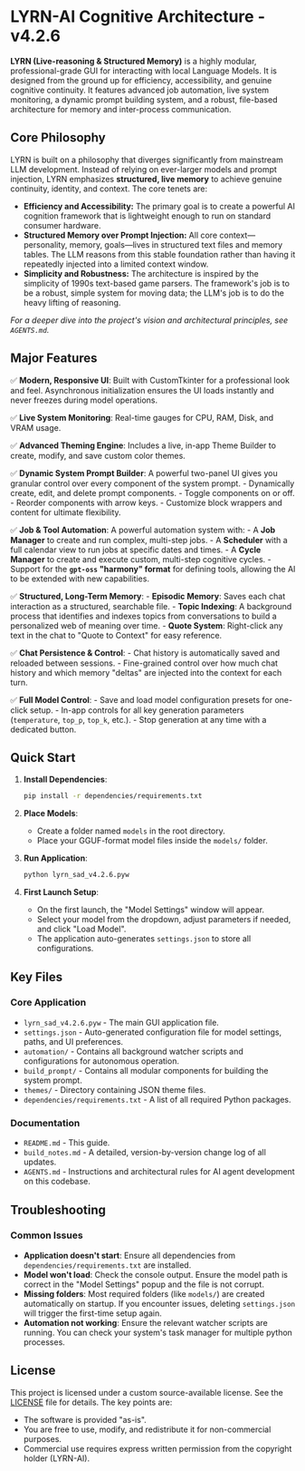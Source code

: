 # LYRN-AI Cognitive Architecture - v4.2.6

**LYRN (Live-reasoning & Structured Memory)** is a highly modular, professional-grade GUI for interacting with local Language Models. It is designed from the ground up for efficiency, accessibility, and genuine cognitive continuity. It features advanced job automation, live system monitoring, a dynamic prompt building system, and a robust, file-based architecture for memory and inter-process communication.

## Core Philosophy

LYRN is built on a philosophy that diverges significantly from mainstream LLM development. Instead of relying on ever-larger models and prompt injection, LYRN emphasizes **structured, live memory** to achieve genuine continuity, identity, and context. The core tenets are:

-   **Efficiency and Accessibility:** The primary goal is to create a powerful AI cognition framework that is lightweight enough to run on standard consumer hardware.
-   **Structured Memory over Prompt Injection:** All core context—personality, memory, goals—lives in structured text files and memory tables. The LLM reasons from this stable foundation rather than having it repeatedly injected into a limited context window.
-   **Simplicity and Robustness:** The architecture is inspired by the simplicity of 1990s text-based game parsers. The framework's job is to be a robust, simple system for moving data; the LLM's job is to do the heavy lifting of reasoning.

*For a deeper dive into the project's vision and architectural principles, see `AGENTS.md`.*

## Major Features

✅ **Modern, Responsive UI**: Built with CustomTkinter for a professional look and feel. Asynchronous initialization ensures the UI loads instantly and never freezes during model operations.

✅ **Live System Monitoring**: Real-time gauges for CPU, RAM, Disk, and VRAM usage.

✅ **Advanced Theming Engine**: Includes a live, in-app Theme Builder to create, modify, and save custom color themes.

✅ **Dynamic System Prompt Builder**: A powerful two-panel UI gives you granular control over every component of the system prompt.
    - Dynamically create, edit, and delete prompt components.
    - Toggle components on or off.
    - Reorder components with arrow keys.
    - Customize block wrappers and content for ultimate flexibility.

✅ **Job & Tool Automation**: A powerful automation system with:
    - A **Job Manager** to create and run complex, multi-step jobs.
    - A **Scheduler** with a full calendar view to run jobs at specific dates and times.
    - A **Cycle Manager** to create and execute custom, multi-step cognitive cycles.
    - Support for the **`gpt-oss` "harmony" format** for defining tools, allowing the AI to be extended with new capabilities.

✅ **Structured, Long-Term Memory**:
    - **Episodic Memory**: Saves each chat interaction as a structured, searchable file.
    - **Topic Indexing**: A background process that identifies and indexes topics from conversations to build a personalized web of meaning over time.
    - **Quote System**: Right-click any text in the chat to "Quote to Context" for easy reference.

✅ **Chat Persistence & Control**:
    - Chat history is automatically saved and reloaded between sessions.
    - Fine-grained control over how much chat history and which memory "deltas" are injected into the context for each turn.

✅ **Full Model Control**:
    - Save and load model configuration presets for one-click setup.
    - In-app controls for all key generation parameters (`temperature`, `top_p`, `top_k`, etc.).
    - Stop generation at any time with a dedicated button.

## Quick Start

1.  **Install Dependencies**:
    ```bash
    pip install -r dependencies/requirements.txt
    ```

2.  **Place Models**:
    -   Create a folder named `models` in the root directory.
    -   Place your GGUF-format model files inside the `models/` folder.

3.  **Run Application**:
    ```bash
    python lyrn_sad_v4.2.6.pyw
    ```

4.  **First Launch Setup**:
    -   On the first launch, the "Model Settings" window will appear.
    -   Select your model from the dropdown, adjust parameters if needed, and click "Load Model".
    -   The application auto-generates `settings.json` to store all configurations.

## Key Files

### Core Application
- `lyrn_sad_v4.2.6.pyw` - The main GUI application file.
- `settings.json` - Auto-generated configuration file for model settings, paths, and UI preferences.
- `automation/` - Contains all background watcher scripts and configurations for autonomous operation.
- `build_prompt/` - Contains all modular components for building the system prompt.
- `themes/` - Directory containing JSON theme files.
- `dependencies/requirements.txt` - A list of all required Python packages.

### Documentation
- `README.md` - This guide.
- `build_notes.md` - A detailed, version-by-version change log of all updates.
- `AGENTS.md` - Instructions and architectural rules for AI agent development on this codebase.

## Troubleshooting

### Common Issues
- **Application doesn't start**: Ensure all dependencies from `dependencies/requirements.txt` are installed.
- **Model won't load**: Check the console output. Ensure the model path is correct in the "Model Settings" popup and the file is not corrupt.
- **Missing folders**: Most required folders (like `models/`) are created automatically on startup. If you encounter issues, deleting `settings.json` will trigger the first-time setup again.
- **Automation not working**: Ensure the relevant watcher scripts are running. You can check your system's task manager for multiple python processes.

## License

This project is licensed under a custom source-available license. See the [LICENSE](LICENSE) file for details. The key points are:
- The software is provided "as-is".
- You are free to use, modify, and redistribute it for non-commercial purposes.
- Commercial use requires express written permission from the copyright holder (LYRN-AI).
